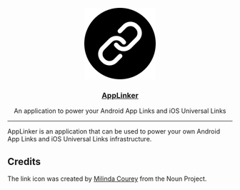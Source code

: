 <p align="center">
  <a href="https://seniorquico.github.io/AppLinker"><img src="/docs/link.png" width="160" height="160" alt="AppLinker's logo, two linked chains" /></a>
</p>
<h3 align="center"><a href="https://seniorquico.github.io/AppLinker">AppLinker</a></h3>
<p align="center">An application to power your Android App Links and iOS Universal Links</p>

---

AppLinker is an application that can be used to power your own Android App Links and iOS Universal Links infrastructure.

## Credits

The link icon was created by [Milinda Courey](https://thenounproject.com/milindacourey10/) from the Noun Project.
